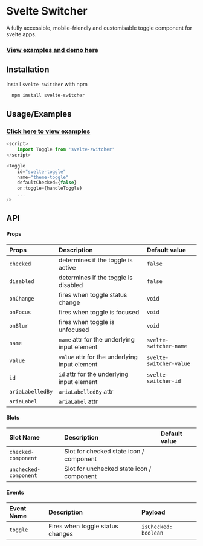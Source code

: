 # Svelte Switcher

A fully accessible, mobile-friendly and customisable toggle component for svelte apps.

### [View examples and demo here](https://svelte-switcher.vercel.app/)

## Installation

Install `svelte-switcher` with npm

```bash
  npm install svelte-switcher
```

## Usage/Examples

### [Click here to view examples](https://svelte-switcher.vercel.app/)

```javascript
<script>
    import Toggle from 'svelte-switcher'
</script>

<Toggle
    id="svelte-toggle"
    name="theme-toggle"
    defaultChecked={false}
    on:toggle={handleToggle}
    ...
/>
```

## API

#### Props

| Props            | Description                                   | Default value           |
| :--------------- | :-------------------------------------------- | :---------------------- |
| `checked`        | determines if the toggle is active            | `false`                 |
| `disabled`       | determines if the toggle is disabled          | `false`                 |
| `onChange`       | fires when toggle status change               | `void`                  |
| `onFocus`        | fires when toggle is focused                  | `void`                  |
| `onBlur`         | fires when toggle is unfocused                | `void`                  |
| `name`           | `name` attr for the underlying input element  | `svelte-switcher-name`  |
| `value`          | `value` attr for the underlying input element | `svelte-switcher-value` |
| `id`             | `id` attr for the underlying input element    | `svelte-switcher-id`    |
| `ariaLabelledBy` | `ariaLabelledBy` attr                         |                         |
| `ariaLabel`      | `ariaLabel` attr                              |                         |

#### Slots

| Slot Name             | Description                               | Default value |
| :-------------------- | :---------------------------------------- | :------------ |
| `checked-component`   | Slot for checked state icon / component   |               |
| `unchecked-component` | Slot for unchecked state icon / component |               |

#### Events

| Event Name | Description                      | Payload              |
| :--------- | :------------------------------- | :------------------- |
| `toggle`   | Fires when toggle status changes | `isChecked: boolean` |
